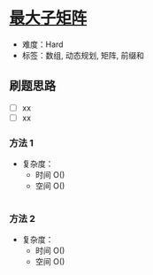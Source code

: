 # [最大子矩阵](https://leetcode-cn.com/problems/max-submatrix-lcci/)

- 难度：Hard
- 标签：数组, 动态规划, 矩阵, 前缀和

## 刷题思路

- [ ] xx
- [ ] xx

### 方法 1

- 复杂度：
    - 时间 O()
    - 空间 O()

``` js

```

### 方法 2

- 复杂度：
    - 时间 O()
    - 空间 O()

``` js

```
